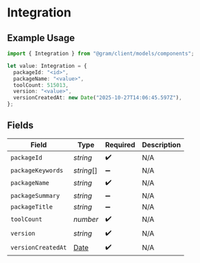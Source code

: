 # Integration

## Example Usage

```typescript
import { Integration } from "@gram/client/models/components";

let value: Integration = {
  packageId: "<id>",
  packageName: "<value>",
  toolCount: 515013,
  version: "<value>",
  versionCreatedAt: new Date("2025-10-27T14:06:45.597Z"),
};
```

## Fields

| Field                                                                                         | Type                                                                                          | Required                                                                                      | Description                                                                                   |
| --------------------------------------------------------------------------------------------- | --------------------------------------------------------------------------------------------- | --------------------------------------------------------------------------------------------- | --------------------------------------------------------------------------------------------- |
| `packageId`                                                                                   | *string*                                                                                      | :heavy_check_mark:                                                                            | N/A                                                                                           |
| `packageKeywords`                                                                             | *string*[]                                                                                    | :heavy_minus_sign:                                                                            | N/A                                                                                           |
| `packageName`                                                                                 | *string*                                                                                      | :heavy_check_mark:                                                                            | N/A                                                                                           |
| `packageSummary`                                                                              | *string*                                                                                      | :heavy_minus_sign:                                                                            | N/A                                                                                           |
| `packageTitle`                                                                                | *string*                                                                                      | :heavy_minus_sign:                                                                            | N/A                                                                                           |
| `toolCount`                                                                                   | *number*                                                                                      | :heavy_check_mark:                                                                            | N/A                                                                                           |
| `version`                                                                                     | *string*                                                                                      | :heavy_check_mark:                                                                            | N/A                                                                                           |
| `versionCreatedAt`                                                                            | [Date](https://developer.mozilla.org/en-US/docs/Web/JavaScript/Reference/Global_Objects/Date) | :heavy_check_mark:                                                                            | N/A                                                                                           |